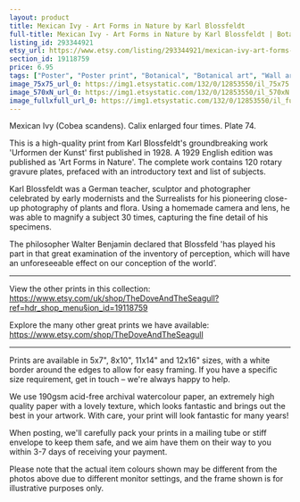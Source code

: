 ```yaml
---
layout: product
title: Mexican Ivy - Art Forms in Nature by Karl Blossfeldt 
full-title: Mexican Ivy - Art Forms in Nature by Karl Blossfeldt | Botanical print, wall art, room decor, black & white, sepia, photograph, print
listing_id: 293344921
etsy_url: https://www.etsy.com/listing/293344921/mexican-ivy-art-forms-in-nature-by-karl?utm_source=thedoveandtheseagull&utm_medium=api&utm_campaign=api
section_id: 19118759
price: 6.95
tags: ["Poster", "Poster print", "Botanical", "Botanical art", "Wall art", "Botanical poster", "Photograph", "Vintage", "Black and white", "Sepia", "Minimal"]
image_75x75_url_0: https://img1.etsystatic.com/132/0/12853550/il_75x75.1019763023_szxh.jpg
image_570xN_url_0: https://img1.etsystatic.com/132/0/12853550/il_570xN.1019763023_szxh.jpg
image_fullxfull_url_0: https://img1.etsystatic.com/132/0/12853550/il_fullxfull.1019763023_szxh.jpg
---
```

Mexican Ivy (Cobea scandens). Calix enlarged four times. Plate 74.

This is a high-quality print from Karl Blossfeldt&#39;s groundbreaking work &#39;Urformen der Kunst&#39; first published in 1928. A 1929 English edition was published as &#39;Art Forms in Nature&#39;. The complete work contains 120 rotary gravure plates, prefaced with an introductory text and list of subjects.

Karl Blossfeldt was a German teacher, sculptor and photographer celebrated by early modernists and the Surrealists for his pioneering close-up photography of plants and flora. Using a homemade camera and lens, he was able to magnify a subject 30 times, capturing the fine detail of his specimens.

The philosopher Walter Benjamin declared that Blossfeld &#39;has played his part in that great examination of the inventory of perception, which will have an unforeseeable effect on our conception of the world’. 

---

View the other prints in this collection: https://www.etsy.com/uk/shop/TheDoveAndTheSeagull?ref=hdr_shop_menu§ion_id=19118759

Explore the many other great prints we have available: https://www.etsy.com/shop/TheDoveAndTheSeagull

---

Prints are available in 5x7&quot;, 8x10&quot;, 11x14&quot; and 12x16&quot; sizes, with a white border around the edges to allow for easy framing. If you have a specific size requirement, get in touch – we&#39;re always happy to help.

We use 190gsm acid-free archival watercolour paper, an extremely high quality paper with a lovely texture, which looks fantastic and brings out the best in your artwork. With care, your print will look fantastic for many years!

When posting, we&#39;ll carefully pack your prints in a mailing tube or stiff envelope to keep them safe, and we aim have them on their way to you within 3-7 days of receiving your payment.

Please note that the actual item colours shown may be different from the photos above due to different monitor settings, and the frame shown is for illustrative purposes only.
